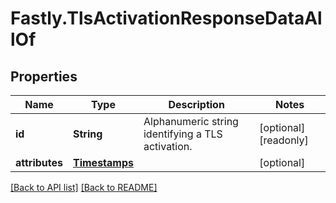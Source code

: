 # Fastly.TlsActivationResponseDataAllOf

## Properties

Name | Type | Description | Notes
------------ | ------------- | ------------- | -------------
**id** | **String** | Alphanumeric string identifying a TLS activation. | [optional] [readonly] 
**attributes** | [**Timestamps**](Timestamps.md) |  | [optional] 


[[Back to API list]](../../README.md#endpoints) [[Back to README]](../../README.md)
